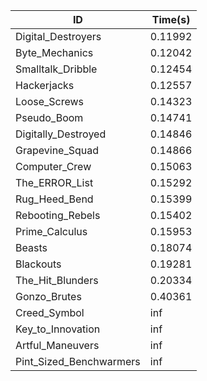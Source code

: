 |ID|Time(s)|
|-|-|
|Digital_Destroyers|0.11992|
|Byte_Mechanics|0.12042|
|Smalltalk_Dribble|0.12454|
|Hackerjacks|0.12557|
|Loose_Screws|0.14323|
|Pseudo_Boom|0.14741|
|Digitally_Destroyed|0.14846|
|Grapevine_Squad|0.14866|
|Computer_Crew|0.15063|
|The_ERROR_List|0.15292|
|Rug_Heed_Bend|0.15399|
|Rebooting_Rebels|0.15402|
|Prime_Calculus|0.15953|
|Beasts|0.18074|
|Blackouts|0.19281|
|The_Hit_Blunders|0.20334|
|Gonzo_Brutes|0.40361|
|Creed_Symbol|inf|
|Key_to_Innovation|inf|
|Artful_Maneuvers|inf|
|Pint_Sized_Benchwarmers|inf|
